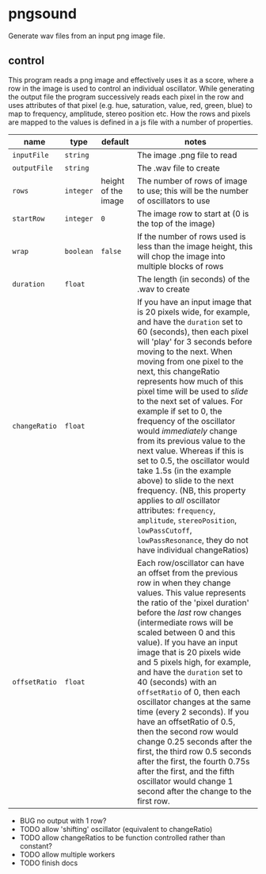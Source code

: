# pngsound

Generate wav files from an input png image file.

## control

This program reads a png image and effectively uses it as a score, where a row in the image is used to control an individual oscillator. While generating the output file the program successively reads each pixel in the row and uses attributes of that pixel (e.g. hue, saturation, value, red, green, blue) to map to frequency, amplitude, stereo position etc.  How the rows and pixels are mapped to the values is defined in a js file with a number of properties.

| name | type | default | notes |
| ---- | ---- | ------- | ----- |
| `inputFile` | `string` || The image .png file to read |
| `outputFile` | `string` || The .wav file to create |
| `rows` | `integer` | height of the image | The number of rows of image to use; this will be the number of oscillators to use |
| `startRow` | `integer` | `0` | The image row to start at (0 is the top of the image) |
| `wrap` | `boolean` | `false` | If the number of rows used is less than the image height, this will chop the image into multiple blocks of rows |
| `duration` | `float` || The length (in seconds) of the .wav to create |
| `changeRatio` | `float` || If you have an input image that is 20 pixels wide, for example, and have the `duration` set to 60 (seconds), then each pixel will 'play' for 3 seconds before moving to the next. When moving from one pixel to the next, this changeRatio represents how much of this pixel time will be used to _slide_ to the next set of values. For example if set to 0, the frequency of the oscillator would _immediately_ change from its previous value to the next value. Whereas if this is set to 0.5, the oscillator would take 1.5s (in the example above) to slide to the next frequency. (NB, this property applies to _all_ oscillator attributes: `frequency`, `amplitude`, `stereoPosition`, `lowPassCutoff`, `lowPassResonance`, they do not have individual changeRatios)
| `offsetRatio` | `float` || Each row/oscillator can have an offset from the previous row in when they change values. This value represents the ratio of the 'pixel duration' before the _last_ row changes (intermediate rows will be scaled between 0 and this value). If you have an input image that is 20 pixels wide and 5 pixels high, for example, and have the `duration` set to 40 (seconds) with an `offsetRatio` of 0, then each oscillator changes at the same time (every 2 seconds). If you have an offsetRatio of 0.5, then the second row would change 0.25 seconds after the first, the third row 0.5 seconds after the first, the fourth 0.75s after the first, and the fifth oscillator would change 1 second after the change to the first row. |




* BUG no output with 1 row?
* TODO allow 'shifting' oscillator (equivalent to changeRatio)
* TODO allow changeRatios to be function controlled rather than constant?
* TODO allow multiple workers
* TODO finish docs
